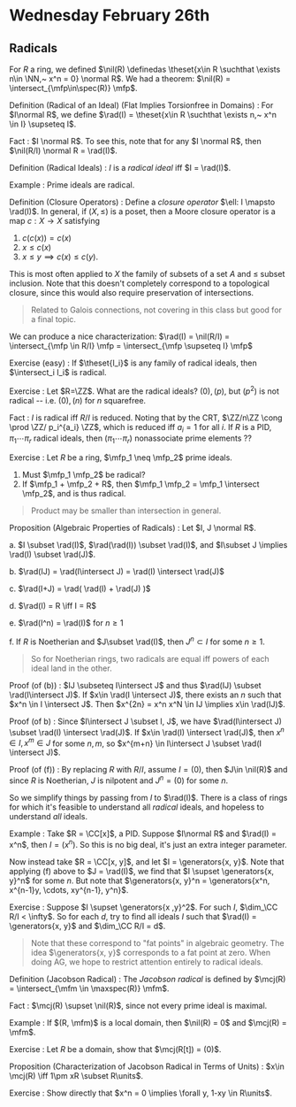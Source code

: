 # Wednesday February 26th

## Radicals

For $R$ a ring, we defined $\nil(R) \definedas \theset{x\in R \suchthat \exists n\in \NN,~ x^n = 0} \normal R$.
We had a theorem: $\nil(R) = \intersect_{\mfp\in\spec(R)} \mfp$.

Definition (Radical of an Ideal) (Flat Implies Torsionfree in Domains)
: For $I\normal R$, we define $\rad(I) = \theset{x\in R \suchthat \exists n,~ x^n \in I} \supseteq I$.

Fact
: $I \normal R$.
  To see this, note that for any $I \normal R$, then $\nil(R/I) \normal R = \rad(I)$.

Definition (Radical Ideals)
: $I$ is a *radical ideal* iff $I = \rad(I)$.


Example
: Prime ideals are radical.
  
Definition (Closure Operators)
: Define a *closure operator* $\ell: I \mapsto \rad(I)$.
  In general, if $(X, \leq)$ is a poset, then a Moore closure operator is a map $c: X\to X$ satisfying

  1. $c(c(x)) = c(x)$
  2. $x \leq c(x)$
  3. $x\leq y \implies c(x) \leq c(y)$.

This is most often applied to $X$ the family of subsets of a set $A$ and $\leq$ subset inclusion.
Note that this doesn't completely correspond to a topological closure, since this would also require preservation of intersections.

> Related to Galois connections, not covering in this class but good for a final topic.

We can produce a nice characterization: $\rad(I) = \nil(R/I) = \intersect_{\mfp \in R/I} \mfp = \intersect_{\mfp \supseteq I} \mfp$

Exercise (easy)
: If $\theset{I_i}$ is any family of radical ideals, then $\intersect_i I_i$ is radical.

Exercise
: Let $R=\ZZ$.
  What are the radical ideals? $(0), (p)$, but $(p^2)$ is not radical -- i.e. $(0), (n)$ for $n$ squarefree.

Fact
: $I$ is radical iff $R/I$ is reduced.
  Noting that by the CRT, $\ZZ/n\ZZ \cong \prod \ZZ/ p_i^{a_i} \ZZ$, which is reduced iff $a_i = 1$ for all $i$.
  If $R$ is a PID, $\pi_1 \cdots \pi_r$ radical ideals, then $(\pi_1 \cdots \pi_r)$ nonassociate prime elements ??

Exercise
: Let $R$ be a ring, $\mfp_1 \neq \mfp_2$ prime ideals.
  
  1. Must $\mfp_1 \mfp_2$ be radical?
  2. If $\mfp_1 + \mfp_2 + R$, then $\mfp_1 \mfp_2 = \mfp_1 \intersect \mfp_2$, and is thus radical.

> Product may be smaller than intersection in general.

Proposition (Algebraic Properties of Radicals)
: Let $I, J \normal R$.

  a. $I \subset \rad(I)$, $\rad(\rad(I)) \subset \rad(I)$, and $I\subset J \implies \rad(I) \subset \rad(J)$.

  b. $\rad(IJ) = \rad(I\intersect J) = \rad(I) \intersect \rad(J)$

  c. $\rad(I+J) = \rad( \rad(I) + \rad(J) )$

  d. $\rad(I) = R \iff I = R$

  e. $\rad(I^n) = \rad(I)$ for $n\geq 1$

  f. If $R$ is Noetherian and $J\subset \rad(I)$, then $J^n \subset I$ for some $n\geq 1$.

> So for Noetherian rings, two radicals are equal iff powers of each ideal land in the other.

Proof (of (b))
: $IJ \subseteq I\intersect J$ and thus $\rad(IJ) \subset \rad(I\intersect J)$.
  If $x\in \rad(I \intersect J)$, there exists an $n$ such that $x^n \in I \intersect J$.
  Then $x^{2n} = x^n x^N \in IJ \implies x\in \rad(IJ)$.

Proof (of b)
: Since $I\intersect J \subset I, J$, we have $\rad(I\intersect J) \subset \rad(I) \intersect \rad(J)$.
  If $x\in \rad(I) \intersect \rad(J)$, then $x^n\in I, x^m \in J$ for some $n, m$, so $x^{m+n} \in I\intersect J \subset \rad(I \intersect J)$.

Proof (of (f))
: By replacing $R$ with $R/I$, assume $I = (0)$, then $J\in \nil(R)$ and since $R$ is Noetherian, $J$ is nilpotent and $J^n=(0)$ for some $n$.

So we simplify things by passing from $I$ to $\rad(I)$. 
There is a class of rings for which it's feasible to understand all *radical* ideals, and hopeless to understand *all* ideals.

Example
: Take $R = \CC[x]$, a PID.
  Suppose $I\normal R$ and $\rad(I) = x^n$, then $I = (x^n)$.
  So this is no big deal, it's just an extra integer parameter.

  Now instead take $R = \CC[x, y]$, and let $I = \generators{x, y}$.
  Note that applying (f) above to $J = \rad(I)$, we find that $I \supset \generators{x, y}^n$ for some $n$.
  But note that $\generators{x, y}^n = \generators{x^n, x^{n-1}y, \cdots, xy^{n-1}, y^n}$.

Exercise
: Suppose $I \supset \generators{x ,y}^2$.
  For such $I$, $\dim_\CC R/I < \infty$.
  So for each $d$, try to find all ideals $I$ such that $\rad(I) = \generators{x, y}$ and $\dim_\CC R/I = d$.

> Note that these correspond to "fat points" in algebraic geometry.
> The idea $\generators{x, y}$ corresponds to a fat point at zero.
> When doing AG, we hope to restrict attention entirely to radical ideals.

Definition (Jacobson Radical)
: The *Jacobson radical* is defined by $\mcj(R) = \intersect_{\mfm \in \maxspec(R)} \mfm$.

Fact
: $\mcj(R) \supset \nil(R)$, since not every prime ideal is maximal.

Example
: If $(R, \mfm)$ is a local domain, then $\nil(R) = 0$ and $\mcj(R) = \mfm$.

Exercise
: Let $R$ be a domain, show that $\mcj(R[t]) = (0)$.

Proposition (Characterization of Jacobson Radical in Terms of Units)
: $x\in \mcj(R) \iff 1\pm xR \subset R\units$.

Exercise
: Show directly that $x^n = 0 \implies \forall y, 1-xy \in R\units$.
